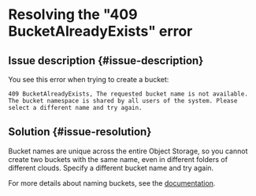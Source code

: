 # Resolving the "409 BucketAlreadyExists" error


## Issue description {#issue-description}

You see this error when trying to create a bucket:
```
409 BucketAlreadyExists, The requested bucket name is not available. The bucket namespace is shared by all users of the system. Please select a different name and try again.
```

## Solution {#issue-resolution}

Bucket names are unique across the entire Object Storage, so you cannot create two buckets with the same name, even in different folders of different clouds. Specify a different bucket name and try again.

For more details about naming buckets, see the [documentation](../../../storage/concepts/bucket#naming).
